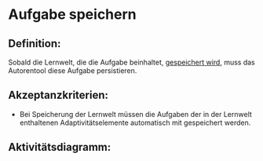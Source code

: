 # Aufgabe speichern

## Definition:

Sobald die Lernwelt, die die Aufgabe beinhaltet, [gespeichert wird](ASE6.md), muss das Autorentool diese Aufgabe
persistieren.

## Akzeptanzkriterien:

- Bei Speicherung der Lernwelt müssen die Aufgaben der in der Lernwelt enthaltenen Adaptivitätselemente automatisch mit gespeichert werden.

## Aktivitätsdiagramm:



